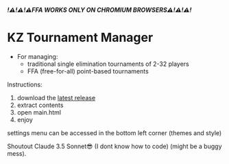 ***!⚠️!⚠️!⚠️FFA WORKS ONLY ON CHROMIUM BROWSERS⚠️!⚠️!⚠️!***

# KZ Tournament Manager
- For managing:
    - traditional single elimination tournaments of 2-32 players
    - FFA (free-for-all) point-based tournaments

Instructions: 
1. download the [latest release](https://github.com/jakkekz/FFAKZ/releases/latest)
2. extract contents
3. open main.html
4. enjoy

settings menu can be accessed in the bottom left corner (themes and style)

Shoutout Claude 3.5 Sonnet😎 (I dont know how to code) (might be a buggy mess).
